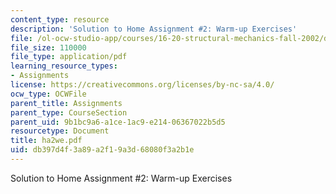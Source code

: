 ```yaml
---
content_type: resource
description: 'Solution to Home Assignment #2: Warm-up Exercises'
file: /ol-ocw-studio-app/courses/16-20-structural-mechanics-fall-2002/db397d4f3a89a2f19a3d68080f3a2b1e_ha2we.pdf
file_size: 110000
file_type: application/pdf
learning_resource_types:
- Assignments
license: https://creativecommons.org/licenses/by-nc-sa/4.0/
ocw_type: OCWFile
parent_title: Assignments
parent_type: CourseSection
parent_uid: 9b1bc9a6-a1ce-1ac9-e214-06367022b5d5
resourcetype: Document
title: ha2we.pdf
uid: db397d4f-3a89-a2f1-9a3d-68080f3a2b1e
---
```

Solution to Home Assignment #2: Warm-up Exercises